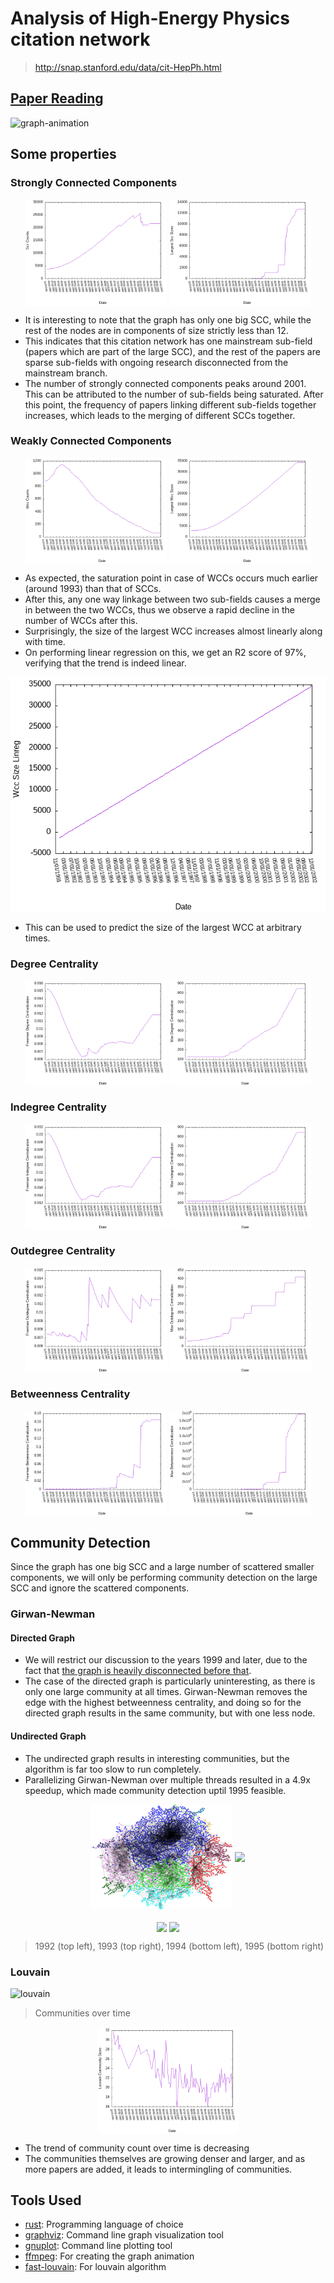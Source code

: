 # Analysis of High-Energy Physics citation network
> http://snap.stanford.edu/data/cit-HepPh.html

## [Paper Reading](PaperReading.md)

![graph-animation](./graphs/output.gif)

## Some properties

### Strongly Connected Components

<p align="middle">
  <img src="plots/scc_counts.png" align="middle" width="45%" />
  <img src="plots/largest_scc_sizes.png" align="middle" width="45%" />
</p>

- It is interesting to note that the graph has only one big SCC, while the rest
  of the nodes are in components of size strictly less than 12. 
- This indicates that this citation network has one mainstream sub-field
  (papers which are part of the large SCC), and the rest of the papers are
  sparse sub-fields with ongoing research disconnected from the mainstream
  branch.
- The number of strongly connected components peaks around 2001. This can be
  attributed to the number of sub-fields being saturated. After this point, the
  frequency of papers linking different sub-fields together increases, which
  leads to the merging of different SCCs together.

### Weakly Connected Components

<p align="middle">
  <img src="plots/wcc_counts.png" align="middle" width="45%" />
  <img src="plots/largest_wcc_sizes.png" align="middle" width="45%" />
</p>

- As expected, the saturation point in case of WCCs occurs much earlier (around
  1993) than that of SCCs.
- After this, any one way linkage between two sub-fields causes a merge in
  between the two WCCs, thus we observe a rapid decline in the number of WCCs
  after this.
- Surprisingly, the size of the largest WCC increases almost linearly along with time.
- On performing linear regression on this, we get an R2 score of 97%, verifying that the trend is indeed linear.

<p align="middle">
    <img src="plots/wcc_size_linreg.png" align="middle" />
</p>

- This can be used to predict the size of the largest WCC at arbitrary times.

### Degree Centrality

<p align="middle">
  <img src="plots/freeman_degree_centralization.png" align="middle" width="45%" />
  <img src="plots/max_degree_centralization.png" align="middle" width="45%" />
</p>

### Indegree Centrality

<p align="middle">
  <img src="plots/freeman_indegree_centralization.png" align="middle" width="45%" />
  <img src="plots/max_indegree_centralization.png" align="middle" width="45%" />
</p>

### Outdegree Centrality

<p align="middle">
  <img src="plots/freeman_outdegree_centralization.png" align="middle" width="45%" />
  <img src="plots/max_outdegree_centralization.png" align="middle" width="45%" />
</p>

### Betweenness Centrality

<p align="middle">
  <img src="plots/freeman_betweenness_centralization.png" align="middle" width="45%" />
  <img src="plots/max_betweenness_centralization.png" align="middle" width="45%" />
</p>

## Community Detection

Since the graph has one big SCC and a large number of scattered smaller
components, we will only be performing community detection on the large SCC and
ignore the scattered components.

### Girwan-Newman 

#### Directed Graph

- We will restrict our discussion to the years 1999 and later, due to the fact
  that [the graph is heavily disconnected before
  that](#strongly-connected-components).
- The case of the directed graph is particularly uninteresting, as there is
  only one large community at all times. Girwan-Newman removes the edge with
  the highest betweenness centrality, and doing so for the directed graph
  results in the same community, but with one less node.

#### Undirected Graph
- The undirected graph results in interesting communities, but the algorithm is far too slow to run completely.
- Parallelizing Girwan-Newman over multiple threads resulted in a 4.9x speedup, which made community detection uptil 1995 feasible.

<p align="middle">
  <img src="community_graphs/girwan_newman/g1992.png" align="middle" width="45%" />
  <img src="community_graphs/girwan_newman/g1993.png" align="middle" width="45%" />
</p>
<p align="middle">
  <img src="community_graphs/girwan_newman/g1994.png" align="middle" width="45%" />
  <img src="community_graphs/girwan_newman/g1995.png" align="middle" width="45%" />
</p>

> 1992 (top left), 1993 (top right), 1994 (bottom left), 1995 (bottom right)

### Louvain
![louvain](./community_graphs/louvain/output.gif)
> Communities over time

<p align="middle">
  <img src="plots/louvain_community_counts.png" align="middle" width="45%" />
</p>

- The trend of community count over time is decreasing
- The communities themselves are growing denser and larger, and as more papers are added, it leads to intermingling of communities.

## Tools Used
- [rust](https://www.rust-lang.org/): Programming language of choice
- [graphviz](https://graphviz.org/): Command line graph visualization tool
- [gnuplot](http://www.gnuplot.info/): Command line plotting tool
- [ffmpeg](https://ffmpeg.org/): For creating the graph animation
- [fast-louvain](https://github.com/Splines/fast-louvain): For louvain algorithm
